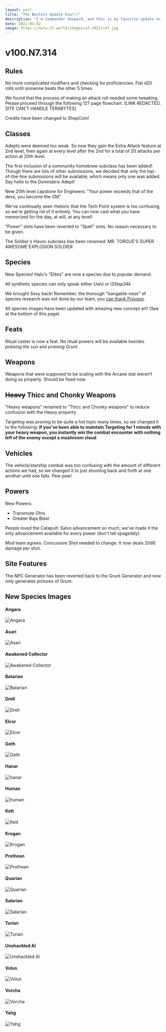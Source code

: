 ```yaml
---
layout: post
title: "The Bestest Update Eva!!!"
description: "I'm Commander Shepard, and this is my favorite update on the Citadel"
date: 2022-04-02
image: https://data.n7.world/images/af-2022/cmf.jpg
---
```


# v100.N7.314

## Rules

No more complicated modifiers and checking for proficiencies. Flat d20 rolls until someone beats the other 5 times.

We found that the process of making an attack roll needed some tweaking. Please proceed through the following 127 page flowchart. [LINK REDACTED. SITE CAN'T HANDLE TERABYTES]

Credits have been changed to ShepCoin!

## Classes

Adepts were deemed too weak. So now they gain the Extra Attack feature at 2nd level, then again at every level after
the 2nd for a total of 20 attacks per action at 20th level.

The first inclusion of a community homebrew subclass has been added! Though there are lots of other submissions, we decided that
only the top-of-the-line submissions will be available, which means only one was added. Say hello to the Dominatrix Adept!

New 20th level capstone for Engineers: "Your power exceeds that of the devs, you become the GM"

We've continually seen rhetoric that the Tech Point system is too confusing, so we're getting rid of it entirely. You
can now cast what you have memorized for the day, at will, at any level!

"Power" slots have been reverted to "Spell" slots. No reason necessary to be given.

The Soldier's Havoc subclass has been renamed: MR. TORGUE'S SUPER AWESOME EXPLOSION SOLDIER

## Species

New Species! Halo's "Elites" are now a species due to popular demand.

All synthetic species can only speak either UwU or l33tsp34k

We brought Sexy back! Remember, the thorough "bangable-ness" of species research was not done by our team, you [can thank Polygon](https://www.polygon.com/2017/3/20/14980436/mass-effect-sexiest-character-aliens-ranked).

All species images have been updated with amazing new concept art! (See at the bottom of this page)

## Feats

Ritual caster is now a feat. No ritual powers will be available besides _praising the sun_ and _praising Grunt_.

## Weapons

Weapons that were supposed to be scaling with the Arcane stat weren’t doing so properly. Should be fixed now.

## ~~Heavy~~ Thicc and Chonky Weapons

"Heavy weapons" renamed to "Thicc and Chonky weapons" to reduce confusion with the Heavy property

Targeting was proving to be quite a hot topic many times, so we changed it to the following: __If you've been able to
maintain Targeting for 1 minute with your heavy weapon, you instantly win the combat encounter with nothing left of the enemy except a mushroom cloud__

## Vehicles

The vehicle/starship combat was too confusing with the amount of different actions we had, so we changed it to just shooting back and forth at one another until one falls. Pew pew!

## Powers

New Powers:
  - Transmute Ohio
  - Greater Baja Blast

People loved the Catapult: Salvo advancement so much, we've made it the only advancement available for every power (don't tell spageddy)

Mod team agrees: Concussive Shot needed to change. It now deals 20d8 damage per shot.

## Site Features

The NPC Generator has been reverted back to the Grunt Generator and now only generates pictures of Grunt.

## New Species Images

#### Angara

<v-card max-width="300">

![Angara](https://data.n7.world/images/af-2022/angara.jpg)
</v-card>

#### Asari

<v-card max-width="300">

![Asari](https://data.n7.world/images/af-2022/asari.jpg)
</v-card>

#### Awakened Collector

<v-card max-width="300">

![Awakened Collector](https://data.n7.world/images/af-2022/awakened-collector.jpg)
</v-card>

#### Batarian

<v-card max-width="300">

![Batarian](https://data.n7.world/images/af-2022/batarian.jpg)
</v-card>

#### Drell

<v-card max-width="300">

![Drell](https://data.n7.world/images/af-2022/drell.jpg)
</v-card>

#### Elcor

<v-card max-width="300">

![Elcor](https://data.n7.world/images/af-2022/elcor.jpg)
</v-card>

#### Geth

<v-card max-width="300">

![Geth](https://data.n7.world/images/af-2022/geth.jpg)
</v-card>

#### Hanar

<v-card max-width="300">

![hanar](https://data.n7.world/images/af-2022/hanar.jpg)
</v-card>

#### Human

<v-card max-width="300">

![human](https://data.n7.world/images/af-2022/human.jpg)
</v-card>

#### Kett

<v-card max-width="300">

![Kett](https://data.n7.world/images/af-2022/kett.jpg)
</v-card>

#### Krogan

<v-card max-width="300">

![Krogan](https://data.n7.world/images/af-2022/krogan.jpg)
</v-card>

#### Prothean

<v-card max-width="300">

![Prothean](https://data.n7.world/images/af-2022/prothean.jpg)
</v-card>

#### Quarian

<v-card max-width="300">

![Quarian](https://data.n7.world/images/af-2022/quarian.jpg)
</v-card>

#### Salarian

<v-card max-width="300">

![Salarian](https://data.n7.world/images/af-2022/salarian.jpg)
</v-card>

#### Turian

<v-card max-width="300">

![Turian](https://data.n7.world/images/af-2022/turian.jpg)
</v-card>

#### Unshackled AI

<v-card max-width="300">

![Unshackled AI](https://data.n7.world/images/af-2022/unshackled-ai.jpg)
</v-card>

#### Volus

<v-card max-width="300">

![Volus](https://data.n7.world/images/af-2022/volus.jpg)
</v-card>

#### Vorcha

<v-card max-width="300">

![Vorcha](https://data.n7.world/images/af-2022/vorcha.jpg)
</v-card>

#### Yahg

<v-card max-width="300">

![Yahg](https://data.n7.world/images/af-2022/yahg.jpg)
</v-card>
